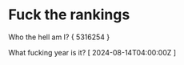 # Fuck the rankings

Who the hell am I?
{ 5316254 }

What fucking year is it?
[ 2024-08-14T04:00:00Z ]
